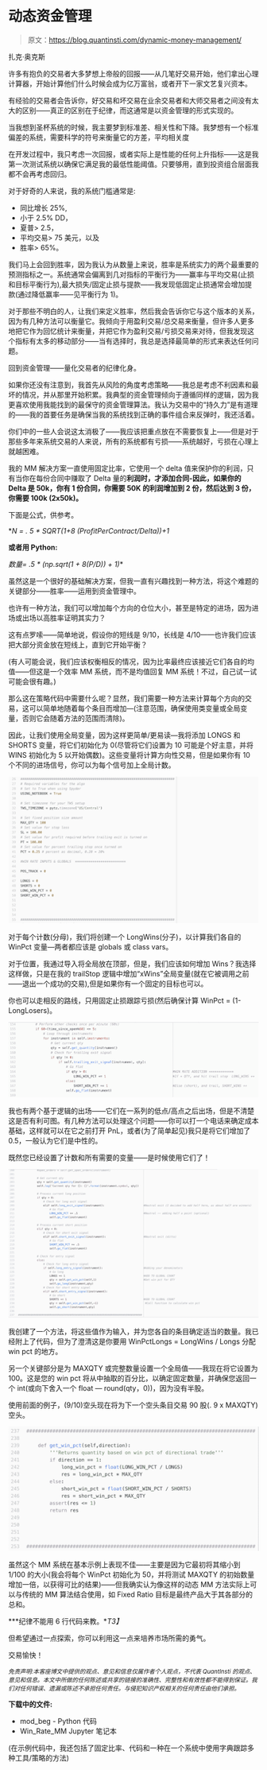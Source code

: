 # 动态资金管理

> 原文：<https://blog.quantinsti.com/dynamic-money-management/>

扎克·奥克斯

许多有抱负的交易者大多梦想上帝般的回报——从几笔好交易开始，他们拿出心理计算器，开始计算他们什么时候会成为亿万富翁，或者开下一家文艺复兴资本。

有经验的交易者会告诉你，好交易和坏交易在业余交易者和大师交易者之间没有太大的区别——真正的区别在于纪律，而这通常是以资金管理的形式实现的。

当我想到圣杯系统的时候，我主要梦到标准差、相关性和下降。我梦想有一个标准偏差的系统，需要科学的符号来衡量它的方差，平均相关度

在开发过程中，我只考虑一次回报，或者实际上是性能的任何上升指标——这是我第一次测试系统以确保它满足我的最低性能阈值。只要够用，直到投资组合层面我都不会再考虑回归。

对于好奇的人来说，我的系统门槛通常是:

*   同比增长 25%,
*   小于 2.5% DD，
*   夏普> 2.5，
*   平均交易> 75 美元，以及
*   胜率> 65%。

我们马上会回到胜率，因为我认为从数量上来说，胜率是系统实力的两个最重要的预测指标之一。系统通常会偏离到几对指标的平衡行为——赢率与平均交易(止损和目标平衡行为),最大损失/固定止损与提款——我发现低固定止损通常会增加提款(通过降低赢率——见平衡行为 1)。

对于那些不明白的人，让我们来定义胜率，然后我会告诉你它与这个版本的关系，因为有几种方法可以衡量它。我倾向于用盈利交易/总交易来衡量，但许多人更多地把它作为回忆统计来衡量，并把它作为盈利交易/亏损交易来对待，但我发现这个指标有太多的移动部分——当有选择时，我总是选择最简单的形式来表达任何问题。

回到资金管理——量化交易者的纪律化身。

如果你还没有注意到，我首先从风险的角度考虑策略——我总是考虑不利因素和最坏的情况，并从那里开始积累。我典型的资金管理倾向于遵循同样的逻辑，因为我更喜欢使用我能找到的最保守的资金管理算法。我认为交易中的“持久力”是有道理的——我的首要任务是确保当我的系统找到正确的事件组合来反弹时，我还活着。

你们中的一些人会说这太消极了——我应该把重点放在不需要恢复上——但是对于那些多年来系统交易的人来说，所有的系统都有亏损——系统越好，亏损在心理上就越困难。

我的 MM 解决方案一直使用固定比率，它使用一个 delta 值来保护你的利润，只有当你在每份合同中赚取了 Delta 量的**利润时，才添加合同-因此，如果你的 Delta 是 50k，你有 1 份合同，你需要 50K 的利润增加到 2 份，然后达到 3 份，你需要 100k (2x50k)。**

下面是公式，供参考。

**N = . 5 * SQRT(1+8 *(ProfitPerContract/Delta))+1**

**或者用 Python:**

**数量= .5 * (np.sqrt(1 + 8*(P/D)) + 1)**

虽然这是一个很好的基础解决方案，但我一直有兴趣找到一种方法，将这个难题的关键部分——胜率——运用到资金管理中。

也许有一种方法，我们可以增加每个方向的仓位大小，甚至是特定的进场，因为进场或出场以高胜率证明其实力？

这有点罗嗦——简单地说，假设你的短线是 9/10，长线是 4/10——也许我们应该把大部分资金放在短线上，直到它开始平衡？

(有人可能会说，我们应该权衡相反的情况，因为比率最终应该接近它们各自的均值——但这是一个效率 MM 系统，而不是均值回复 MM 系统！不过，自己试一试可能会很有趣。)

那么这在策略代码中需要什么呢？显然，我们需要一种方法来计算每个方向的交易，这可以简单地随着每个条目而增加—(注意范围，确保使用类变量或全局变量，否则它会随着方法的范围而清除)。

因此，让我们使用全局变量，因为这样更简单/更易读—我将添加 LONGS 和 SHORTS 变量，将它们初始化为 0(尽管将它们设置为 10 可能是个好主意，并将 WINS 初始化为 5 以开始偶数)。这些变量将计算方向性交易，但是如果你有 10 个不同的进场信号，你可以为每个信号加上全局计数。

![](img/dddc766111d89bfa3f4846474e48c961.png)

对于每个计数(分母)，我们将创建一个 LongWins(分子)，以计算我们各自的 WinPct 变量—两者都应该是 globals 或 class vars。

对于位置，我通过导入将全局放在顶部，但是，我们应该如何增加 Wins？我选择这样做，只是在我的 trailStop 逻辑中增加“xWins”全局变量(就在它被调用之前——退出一个成功的交易),但是如果你有一个固定的目标也可以。

你也可以走相反的路线，只用固定止损跟踪亏损(然后确保计算 WinPct = (1-LongLosers)。

![](img/24f382a2619c13859d4a02ae1c75934e.png)

我也有两个基于逻辑的出场——它们在一系列的低点/高点之后出场，但是不清楚这是否有利可图。有几种方法可以处理这个问题——你可以打一个电话来确定成本基础，这样就可以在它之前打开 PnL，或者(为了简单起见)我只是将它们增加了 0.5，一般认为它们是中性的。

既然您已经设置了计数和所有需要的变量——是时候使用它们了！

![](img/3542b8c22b3a1f0c0ecd159a8ceea3ac.png)

我创建了一个方法，将这些值作为输入，并为您各自的条目确定适当的数量。我已经附上了代码，但为了澄清这是你要用 WinPctLongs = LongWins / Longs 分配 win pct 的地方。

另一个关键部分是为 MAXQTY 或完整数量设置一个全局值——我现在将它设置为 100。这是您的 win pct 将从中抽取的百分比，以确定固定数量，并确保您返回一个 int(或向下舍入一个 float — round(qty，0))，因为没有半股。

使用前面的例子，(9/10)空头现在将为下一个空头条目交易 90 股(. 9 x MAXQTY)空头。

![](img/d047ceb96fd9384a3f15cc2dc0f3bff8.png)

虽然这个 MM 系统在基本示例上表现不佳——主要是因为它最初将其缩小到 1/100 的大小(我会将每个 WinPct 初始化为 50，并将测试 MAXQTY 的初始数量增加一倍，以获得可比的结果)——但我确实认为像这样的动态 MM 方法实际上可以与传统的 MM 算法结合使用，如 Fixed Ratio 目标是最终产品大于其各部分的总和。

***纪律不能用 6 行代码来教。**T3】*

但希望通过一点探索，你可以利用这一点来培养市场所需的勇气。

交易愉快！

<small>*免责声明:本客座博文中提供的观点、意见和信息仅属作者个人观点，不代表 QuantInsti 的观点、意见和信息。本文中所做的任何陈述或共享的链接的准确性、完整性和有效性都不能得到保证。我们对任何错误、遗漏或陈述不承担任何责任。与侵犯知识产权相关的任何责任由他们承担。*</small>

**下载中的文件:**

*   mod_beg - Python 代码
*   Win_Rate_MM Jupyter 笔记本

(在示例代码中，我还包括了固定比率、代码和一种在一个系统中使用字典跟踪多种工具/策略的方法)
